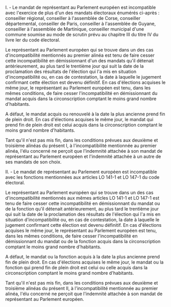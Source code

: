 I. - Le mandat de représentant au Parlement européen est incompatible avec l'exercice de plus d'un des mandats électoraux énumérés ci-après : conseiller régional, conseiller à l'assemblée de Corse, conseiller départemental, conseiller de Paris, conseiller à l'assemblée de Guyane, conseiller à l'assemblée de Martinique, conseiller municipal d'une commune soumise au mode de scrutin prévu au chapitre III du titre IV du livre Ier du code électoral.

Le représentant au Parlement européen qui se trouve dans un des cas d'incompatibilité mentionnés au premier alinéa est tenu de faire cesser cette incompatibilité en démissionnant d'un des mandats qu'il détenait antérieurement, au plus tard le trentième jour qui suit la date de la proclamation des résultats de l'élection qui l'a mis en situation d'incompatibilité ou, en cas de contestation, la date à laquelle le jugement confirmant cette élection est devenu définitif. En cas d'élections acquises le même jour, le représentant au Parlement européen est tenu, dans les mêmes conditions, de faire cesser l'incompatibilité en démissionnant du mandat acquis dans la circonscription comptant le moins grand nombre d'habitants.

A défaut, le mandat acquis ou renouvelé à la date la plus ancienne prend fin de plein droit. En cas d'élections acquises le même jour, le mandat qui prend fin de plein droit est celui acquis dans la circonscription comptant le moins grand nombre d'habitants.

Tant qu'il n'est pas mis fin, dans les conditions prévues aux deuxième et troisième alinéas du présent I, à l'incompatibilité mentionnée au premier alinéa, l'élu concerné ne perçoit que l'indemnité attachée à son mandat de représentant au Parlement européen et l'indemnité attachée à un autre de ses mandats de son choix.

II. - Le mandat de représentant au Parlement européen est incompatible avec les fonctions mentionnées aux articles LO 141-1 et LO 147-1 du code électoral.

Le représentant au Parlement européen qui se trouve dans un des cas d'incompatibilité mentionnés aux mêmes articles LO 141-1 et LO 147-1 est tenu de faire cesser cette incompatibilité en démissionnant du mandat ou de la fonction qu'il détenait antérieurement, au plus tard le trentième jour qui suit la date de la proclamation des résultats de l'élection qui l'a mis en situation d'incompatibilité ou, en cas de contestation, la date à laquelle le jugement confirmant cette élection est devenu définitif. En cas d'élections acquises le même jour, le représentant au Parlement européen est tenu, dans les mêmes conditions, de faire cesser l'incompatibilité en démissionnant du mandat ou de la fonction acquis dans la circonscription comptant le moins grand nombre d'habitants.

A défaut, le mandat ou la fonction acquis à la date la plus ancienne prend fin de plein droit. En cas d'élections acquises le même jour, le mandat ou la fonction qui prend fin de plein droit est celui ou celle acquis dans la circonscription comptant le moins grand nombre d'habitants.

Tant qu'il n'est pas mis fin, dans les conditions prévues aux deuxième et troisième alinéas du présent II, à l'incompatibilité mentionnée au premier alinéa, l'élu concerné ne perçoit que l'indemnité attachée à son mandat de représentant au Parlement européen.
